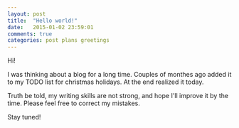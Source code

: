```yaml
---
layout: post
title:  "Hello world!"
date:   2015-01-02 23:59:01
comments: true
categories: post plans greetings
---
```


Hi!

I was thinking about a blog for a long time. Couples of monthes ago added it to my TODO list for christmas holidays.
At the end realized it today.

Truth be told, my writing skills are not strong, and hope I'll improve it by the time.
Please feel free to correct my mistakes.

Stay tuned!
